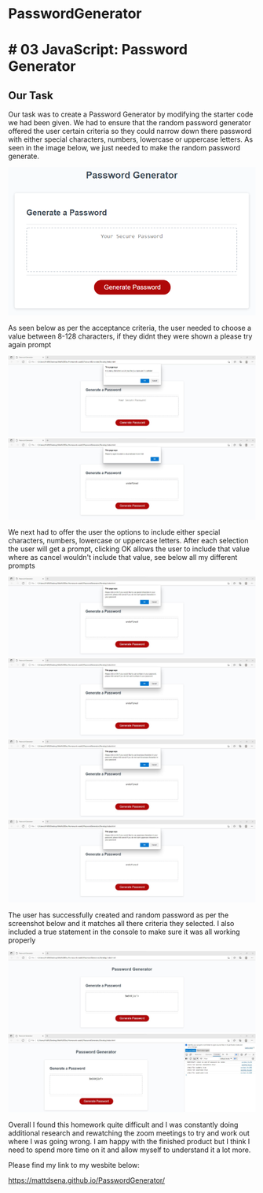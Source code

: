 # PasswordGenerator

# # 03 JavaScript: Password Generator

## Our Task

Our task was to create a Password Generator by modifying the starter code we had been given. We had to ensure that the random password generator offered the user certain criteria so they could narrow down there password with either special characters, numbers, lowercase or uppercase letters. As seen in the image below, we just needed to make the random password generate.

![Mockup example](https://github.com/Mattdsena/PasswordGenerator/blob/main/Images/03-javascript-homework-demo.png) 

As seen below as per the acceptance criteria, the user needed to choose a value between 8-128 characters, if they didnt they were shown a please try again prompt

![8-128 Characters](https://github.com/Mattdsena/PasswordGenerator/blob/main/Images/How-many-characters.jpg)
![Invalid Input](https://github.com/Mattdsena/PasswordGenerator/blob/main/Images/invalid-outside-values.jpg)

We next had to offer the user the options to include either special characters, numbers, lowercase or uppercase letters. After each selection the user will get a prompt, clicking OK allows the user to include that value where as cancel wouldn't include that value, see below all my different prompts

![Special](https://github.com/Mattdsena/PasswordGenerator/blob/main/Images/special-prompt.jpg)
![Number](https://github.com/Mattdsena/PasswordGenerator/blob/main/Images/number-prompt.jpg)
![Lowercase](https://github.com/Mattdsena/PasswordGenerator/blob/main/Images/lowercase-prompt.jpg)
![Uppercase](https://github.com/Mattdsena/PasswordGenerator/blob/main/Images/uppercase-prompt.jpg)

The user has successfully created and random password as per the screenshot below and it matches all there criteria they selected. I also included a true statement in the console to make sure it was all working properly

![Successful](https://github.com/Mattdsena/PasswordGenerator/blob/main/Images/pword-generated.jpg)
![Check IF True](https://github.com/Mattdsena/PasswordGenerator/blob/main/Images/check-if-true.jpg)

Overall I found this homework quite difficult and I was constantly doing additional research and rewatching the zoom meetings to try and work out where I was going wrong. I am happy with the finished product but I think I need to spend more time on it and allow myself to understand it a lot more.

Please find my link to my wesbite below:

https://mattdsena.github.io/PasswordGenerator/